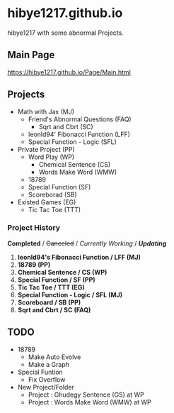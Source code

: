 # hibye1217.github.io
hibye1217 with some abnormal Projects.

## Main Page
<https://hibye1217.github.io/Page/Main.html>

## Projects
- Math with Jax (MJ)
  - Friend's Abnormal Questions (FAQ)
    - Sqrt and Cbrt (SC)
  - leonld94' Fibonacci Function (LFF)
  - Special Function - Logic (SFL)
- Private Project (PP)
  - Word Play (WP)
    - Chemical Sentence (CS)
    - Words Make Word (WMW)
  - 18789
  - Special Function (SF)
  - Scoreborad (SB)
- Existed Games (EG)
  - Tic Tac Toe (TTT)

### Project History
**Completed** / ~~Canceled~~ / *Currently Working* / ***Updating***
1. **leonld94's Fibonacci Function / LFF (MJ)**
2. **18789 (PP)**
3. **Chemical Sentence / CS (WP)**
4. **Special Function / SF (PP)**
5. **Tic Tac Toe / TTT (EG)**
6. **Special Function - Logic / SFL (MJ)**
7. **Scoreboard / SB (PP)**
8. **Sqrt and Cbrt / SC (FAQ)**

## TODO
- 18789
  - Make Auto Evolve
  - Make a Graph
- Special Funtion
  - Fix Overflow
- New Project/Folder
  - Project : Ghudegy Sentence (GS) at WP
  - Project : Words Make Word (WMW) at WP